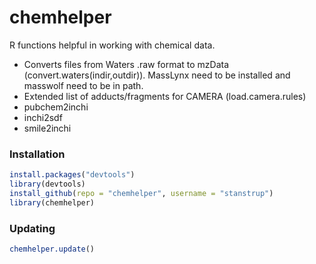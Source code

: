 chemhelper
==========

R functions helpful in working with chemical data.
* Converts files from Waters .raw format to mzData (convert.waters(indir,outdir)). MassLynx need to be installed and masswolf need to be in path.
* Extended list of adducts/fragments for CAMERA (load.camera.rules)
* pubchem2inchi
* inchi2sdf
* smile2inchi


### Installation
```R
install.packages("devtools")
library(devtools)
install_github(repo = "chemhelper", username = "stanstrup")
library(chemhelper)
```



### Updating
```R
chemhelper.update()
```